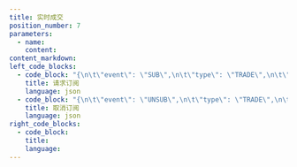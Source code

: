 ```yaml
---
title: 实时成交
position_number: 7
parameters:
  - name:
    content:
content_markdown:
left_code_blocks:
  - code_block: "{\n\t\"event\": \"SUB\",\n\t\"type\": \"TRADE\",\n\t\"symbol\": \"BTC/USDT\"\n}"
    title: 请求订阅
    language: json
  - code_block: "{\n\t\"event\": \"UNSUB\",\n\t\"type\": \"TRADE\",\n\t\"symbol\": \"BTC/USDT\"\n}"
    title: 取消订阅
    language: json
right_code_blocks:
  - code_block:
    title:
    language:
---
```

